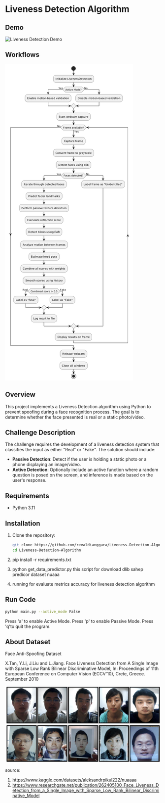 # Liveness Detection Algorithm

## Demo
![Liveness Detection Demo](https://github.com/revaldianggara/Liveness-Detection-Algorithm/blob/main/demo2.gif)

## Workflows
![Workflows](https://github.com/revaldianggara/Liveness-Detection-Algorithm/blob/main/workflows.png)

## Overview
This project implements a Liveness Detection algorithm using Python to prevent spoofing during a face recognition process. The goal is to determine whether the face presented is real or a static photo/video.

## Challenge Description
The challenge requires the development of a liveness detection system that classifies the input as either "Real" or "Fake". The solution should include:

- **Passive Detection**: Detect if the user is holding a static photo or a phone displaying an image/video.
- **Active Detection**: Optionally include an active function where a random question is posed on the screen, and inference is made based on the user's response.

## Requirements
- Python 3.11

## Installation
1. Clone the repository:
   ```bash
   git clone https://github.com/revaldianggara/Liveness-Detection-Algorithm.git
   cd Liveness-Detection-Algorithm

2. pip install -r requirements.txt

3. python get_data_predictor.py 
this script for download dlib sahep predicor dataset nuaaa

4. running
for evaluate metrics accuracy for liveness detection algorithm

## Run Code
```bash
python main.py --active_mode False
```
Press 'a' to enable Active Mode.
Press 'p' to enable Passive Mode.
Press 'q'to quit the program.

## About Dataset
Face Anti-Spoofing Dataset

X.Tan, Y.Li, J.Liu and L.Jiang.
Face Liveness Detection from A Single Image with Sparse Low Rank Bilinear Discriminative Model,
In: Proceedings of 11th European Conference on Computer Vision (ECCV'10), Crete, Greece. September 2010

![Workflows](https://github.com/revaldianggara/Liveness-Detection-Algorithm/blob/main/dataset.png)

source: 
   1. https://www.kaggle.com/datasets/aleksandrpikul222/nuaaaa
   2. https://www.researchgate.net/publication/262405100_Face_Liveness_Detection_from_a_Single_Image_with_Sparse_Low_Rank_Bilinear_Discriminative_Model
